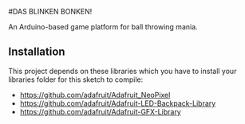 #DAS BLINKEN BONKEN!

An Arduino-based game platform for ball throwing mania.

## Installation

This project depends on these libraries which you have to install your libraries folder for this sketch to compile:

+ https://github.com/adafruit/Adafruit_NeoPixel
+ https://github.com/adafruit/Adafruit-LED-Backpack-Library
+ https://github.com/adafruit/Adafruit-GFX-Library
